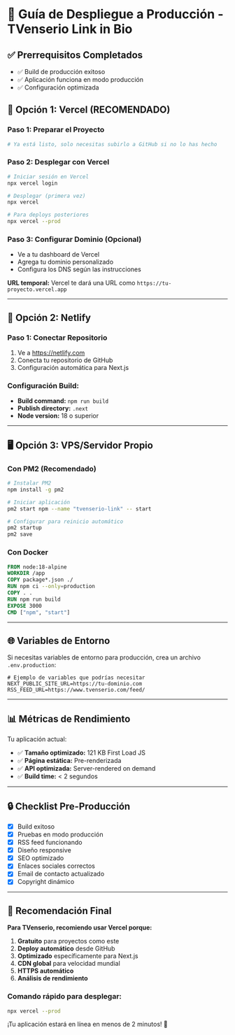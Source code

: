 # 🚀 Guía de Despliegue a Producción - TVenserio Link in Bio

## ✅ Prerrequisitos Completados
- ✅ Build de producción exitoso
- ✅ Aplicación funciona en modo producción
- ✅ Configuración optimizada

## 🌟 Opción 1: Vercel (RECOMENDADO)

### Paso 1: Preparar el Proyecto
```bash
# Ya está listo, solo necesitas subirlo a GitHub si no lo has hecho
```

### Paso 2: Desplegar con Vercel
```bash
# Iniciar sesión en Vercel
npx vercel login

# Desplegar (primera vez)
npx vercel

# Para deploys posteriores
npx vercel --prod
```

### Paso 3: Configurar Dominio (Opcional)
- Ve a tu dashboard de Vercel
- Agrega tu dominio personalizado
- Configura los DNS según las instrucciones

**URL temporal:** Vercel te dará una URL como `https://tu-proyecto.vercel.app`

---

## 🔄 Opción 2: Netlify

### Paso 1: Conectar Repositorio
1. Ve a https://netlify.com
2. Conecta tu repositorio de GitHub
3. Configuración automática para Next.js

### Configuración Build:
- **Build command:** `npm run build`
- **Publish directory:** `.next`
- **Node version:** 18 o superior

---

## 🖥️ Opción 3: VPS/Servidor Propio

### Con PM2 (Recomendado)
```bash
# Instalar PM2
npm install -g pm2

# Iniciar aplicación
pm2 start npm --name "tvenserio-link" -- start

# Configurar para reinicio automático
pm2 startup
pm2 save
```

### Con Docker
```dockerfile
FROM node:18-alpine
WORKDIR /app
COPY package*.json ./
RUN npm ci --only=production
COPY . .
RUN npm run build
EXPOSE 3000
CMD ["npm", "start"]
```

---

## 🌐 Variables de Entorno

Si necesitas variables de entorno para producción, crea un archivo `.env.production`:

```env
# Ejemplo de variables que podrías necesitar
NEXT_PUBLIC_SITE_URL=https://tu-dominio.com
RSS_FEED_URL=https://www.tvenserio.com/feed/
```

---

## 📊 Métricas de Rendimiento

Tu aplicación actual:
- ✅ **Tamaño optimizado:** 121 KB First Load JS
- ✅ **Página estática:** Pre-renderizada
- ✅ **API optimizada:** Server-rendered on demand
- ✅ **Build time:** < 2 segundos

---

## 🔒 Checklist Pre-Producción

- [x] Build exitoso
- [x] Pruebas en modo producción
- [x] RSS feed funcionando
- [x] Diseño responsive
- [x] SEO optimizado
- [x] Enlaces sociales correctos
- [x] Email de contacto actualizado
- [x] Copyright dinámico

---

## 🎯 Recomendación Final

**Para TVenserio, recomiendo usar Vercel porque:**

1. **Gratuito** para proyectos como este
2. **Deploy automático** desde GitHub
3. **Optimizado** específicamente para Next.js
4. **CDN global** para velocidad mundial
5. **HTTPS automático**
6. **Análisis de rendimiento**

### Comando rápido para desplegar:
```bash
npx vercel --prod
```

¡Tu aplicación estará en línea en menos de 2 minutos! 🚀